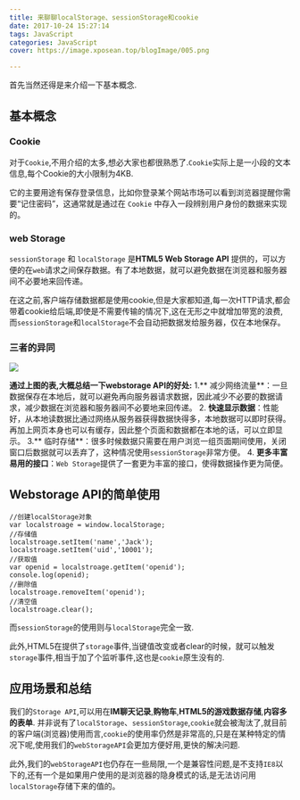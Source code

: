 ```yaml
---
title: 来聊聊localStorage、sessionStorage和cookie
date: 2017-10-24 15:27:14
tags: JavaScript
categories: JavaScript
cover: https://image.xposean.top/blogImage/005.png

---
```

首先当然还得是来介绍一下基本概念.
##	基本概念

###	Cookie
对于`Cookie`,不用介绍的太多,想必大家也都很熟悉了.`Cookie`实际上是一小段的文本信息,每个Cookie的大小限制为4KB.

它的主要用途有保存登录信息，比如你登录某个网站市场可以看到浏览器提醒你需要“记住密码”，这通常就是通过在 `Cookie` 中存入一段辨别用户身份的数据来实现的。

###	web Storage

`sessionStorage` 和 `localStorage` 是**HTML5 Web Storage API** 提供的，可以方便的在`web`请求之间保存数据。有了本地数据，就可以避免数据在浏览器和服务器间不必要地来回传递。

在这之前,客户端存储数据都是使用cookie,但是大家都知道,每一次HTTP请求,都会带着cookie给后端,即使是不需要传输的情况下,这在无形之中就增加带宽的浪费,而`sessionStorage`和`localStorage`不会自动把数据发给服务器，仅在本地保存。


###	三者的异同
![](http://it.dyg.cn/wp-content/uploads/2017/08/Snipaste_2017-08-05_21-13-28.png)

**通过上图的表,大概总结一下webstorage API的好处:**
1.** 减少网络流量**：一旦数据保存在本地后，就可以避免再向服务器请求数据，因此减少不必要的数据请求，减少数据在浏览器和服务器间不必要地来回传递。
2. **快速显示数据**：性能好，从本地读数据比通过网络从服务器获得数据快得多，本地数据可以即时获得。再加上网页本身也可以有缓存，因此整个页面和数据都在本地的话，可以立即显示。
3.** 临时存储**：很多时候数据只需要在用户浏览一组页面期间使用，关闭窗口后数据就可以丢弃了，这种情况使用`sessionStorage`非常方便。
4. **更多丰富易用的接口**：`Web Storage`提供了一套更为丰富的接口，使得数据操作更为简便。

##	Webstorage API的简单使用
	//创建localStorage对象
	var localstroage = window.localStorage;  
	//存储值
	localstroage.setItem('name','Jack');  
	localstroage.setItem('uid','10001');  
	//获取值
	var openid = localstroage.getItem('openid');  
	console.log(openid);
	//删除值
	localstroage.removeItem('openid');  
	//清空值
	localstroage.clear(); 
而`sessionStorage`的使用则与`localStorage`完全一致.

此外,HTML5在提供了`storage`事件,当键值改变或者clear的时候，就可以触发`storage`事件,相当于加了个监听事件,这也是`cookie`原生没有的.

## 应用场景和总结

我们的`Storage API`,可以用在**IM聊天记录**,**购物车**,**HTML5的游戏数据存储**,**内容多的表单**.
并非说有了`localStorage`、`sessionStorage`,`cookie`就会被淘汰了,就目前的客户端(浏览器)使用而言,`cookie`的使用率仍然是非常高的,只是在某种特定的情况下呢,使用我们的`webStorageAPI`会更加方便好用,更快的解决问题.


此外,我们的`webStorageAPI`也仍存在一些局限,一个是兼容性问题,是不支持`IE8`以下的,还有一个是如果用户使用的是浏览器的隐身模式的话,是无法访问用`localStorage`存储下来的值的。